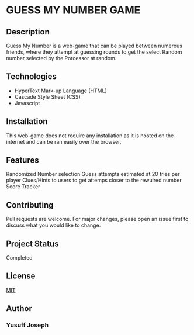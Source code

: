 # **GUESS MY NUMBER GAME**


## **Description**

Guess My Number is a web-game that can be played between numerous friends, where they attempt at guessing rounds to get the select Random number selected by the Porcessor at random.

## **Technologies**

* HyperText Mark-up Language (HTML)
* Cascade Style Sheet (CSS)
* Javascript

## **Installation**

This web-game does not require any installation as it is hosted on the internet and can be ran easily over the browser.

## **Features**

Randomized Number selection
Guess attempts estimated at 20 tries per player
Clues/Hints to users to get attemps closer to the rewuired number 
Score Tracker 

## Contributing

Pull requests are welcome. For major changes, please open an issue first
to discuss what you would like to change.

## **Project Status**
Completed

## License
[MIT](https://choosealicense.com/licenses/mit/)

## **Author**
### Yusuff Joseph

